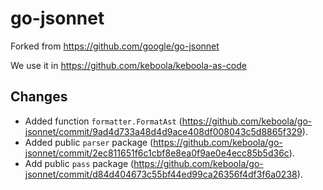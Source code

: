 # go-jsonnet

Forked from https://github.com/google/go-jsonnet

We use it in https://github.com/keboola/keboola-as-code

## Changes

- Added function `formatter.FormatAst` (https://github.com/keboola/go-jsonnet/commit/9ad4d733a48d4d9ace408df008043c5d8865f329).
- Added public `parser` package (https://github.com/keboola/go-jsonnet/commit/2ec811651f6c1cbf8e8ea0f9ae0e4ecc85b5d36c).
- Add public `pass` package (https://github.com/keboola/go-jsonnet/commit/d84d404673c55bf44ed99ca26356f4df3f6a0238).
